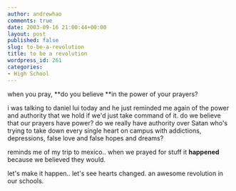 ```yaml
---
author: andrewhao
comments: true
date: 2003-09-16 21:00:44+00:00
layout: post
published: false
slug: to-be-a-revolution
title: to be a revolution
wordpress_id: 261
categories:
- High School
---
```


when you pray, **do you believe **in the power of your prayers?

i was talking to daniel lui today and he just reminded me again of the power and authority that we hold if we'd just take command of it. do we believe that our prayers have power? do we really have authority over Satan who's trying to take down every single heart on campus with addictions, depressions, false love and false hopes and dreams?

reminds me of my trip to mexico.. when we prayed for stuff it **happened** because we believed they would.

let's make it happen.. let's see hearts changed. an awesome revolution in our schools.
